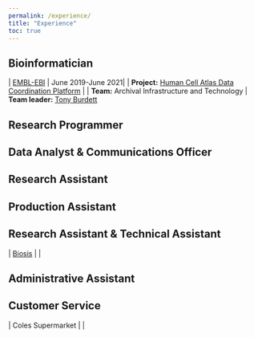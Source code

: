 ```yaml
---
permalink: /experience/
title: "Experience"
toc: true
---
```


## Bioinformatician

|<i class="fas fa-university"></i> [EMBL-EBI](https://www.ebi.ac.uk/about/collaborations/human-cell-atlas) |<i class="fas fa-calendar-alt"></i> June 2019-June 2021|
|<i class="fas fa-project-diagram"></i> **Project:** [Human Cell Atlas Data Coordination Platform](https://data.humancellatlas.org/) |
|<i class="fas fa-users"></i> **Team:** Archival Infrastructure and Technology | **Team leader:** [Tony Burdett](https://www.ebi.ac.uk/about/people/tony-burdett)




## Research Programmer

## Data Analyst & Communications Officer

## Research Assistant

## Production Assistant

## Research Assistant & Technical Assistant

|<i class="fas fa-building"></i> [Biosis](https://www.biosis.com.au/) | <i class="fas fa-calendar-alt"></i>|

## Administrative Assistant

## Customer Service

|<i class="fas fa-shopping-cart"></i> Coles Supermarket | <i class="fas fa-calendar-alt"></i> |

